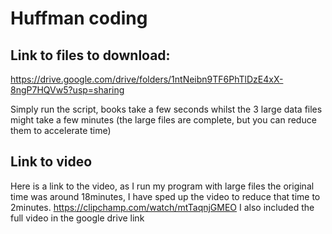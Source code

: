 # Huffman coding 
## Link to files to download:
https://drive.google.com/drive/folders/1ntNeibn9TF6PhTlDzE4xX-8ngP7HQVw5?usp=sharing

Simply run the script, books take a few seconds whilst the 3 large data files might take a few minutes (the large files are complete, but you can reduce them to accelerate time)

## Link to video
Here is a link to the video, as I run my program with large files the original time was around 18minutes, I have sped up the video to reduce that time to 2minutes.
https://clipchamp.com/watch/mtTaqnjGMEO
I also included the full video in the google drive link